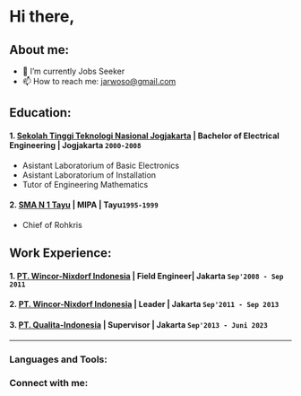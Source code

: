 # Hi there, 
## About me:
- 🔭 I’m currently Jobs Seeker
- 📫 How to reach me: jarwoso@gmail.com

## Education:

#### 1. [Sekolah Tinggi Teknologi Nasional Jogjakarta](https://itny.ac.id/) | Bachelor of Electrical Engineering | Jogjakarta `2000-2008`
   - Asistant Laboratorium of Basic Electronics
   - Asistant Laboratorium of Installation
   - Tutor of Engineering Mathematics
 #### 2. [SMA N 1 Tayu](https://sman1tayu.sch.id/) | MIPA | Tayu`1995-1999`
   - Chief of Rohkris

## Work Experience:
#### 1. [PT. Wincor-Nixdorf Indonesia](https://www.dieboldnixdorf.com/) | Field Engineer| Jakarta `Sep'2008 - Sep 2011`
  
#### 2. [PT. Wincor-Nixdorf Indonesia](https://www.dieboldnixdorf.com/) | Leader        | Jakarta `Sep'2011 - Sep 2013`

#### 3. [PT. Qualita-Indonesia](https://qualita-indonesia.com/) | Supervisor    | Jakarta `Sep'2013 - Juni 2023`


---

### Languages and Tools:


### Connect with me:


